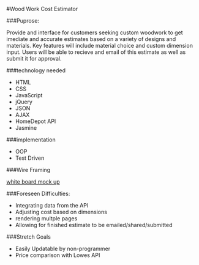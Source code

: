 #Wood Work Cost Estimator

###Puprose:

Provide and interface for customers seeking custom woodwork to get imediate and accurate estimates based on a variety of designs and materials. Key features will include material choice and custom dimension input. Users will be able to recieve and email of this estimate as well as submit it for approval.

###technology needed

* HTML
* CSS
* JavaScript
* jQuery
* JSON
* AJAX
* HomeDepot API
* Jasmine

###implementation

* OOP
* Test Driven

###Wire Framing

[white board mock up](./wire-frames.JPG)

###Foreseen Difficulties:

* Integrating data from the API
* Adjusting cost based on dimensions
* rendering multple pages
* Allowing for finished estimate to be emailed/shared/submitted

###Stretch Goals

* Easily Updatable by non-programmer
* Price comparison with Lowes API



